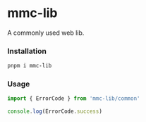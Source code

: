 # mmc-lib
A commonly used web lib.

### Installation

```bash
pnpm i mmc-lib
```

### Usage

```ts
import { ErrorCode } from 'mmc-lib/common'

console.log(ErrorCode.success)
```